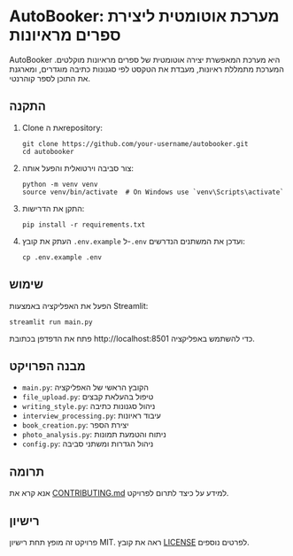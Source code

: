 # AutoBooker: מערכת אוטומטית ליצירת ספרים מראיונות

AutoBooker היא מערכת המאפשרת יצירה אוטומטית של ספרים מראיונות מוקלטים. המערכת מתמללת ראיונות, מעבדת את הטקסט לפי סגנונות כתיבה מוגדרים, ומארגנת את התוכן לספר קוהרנטי.

## התקנה

1. Clone את הrepository:
   ```
   git clone https://github.com/your-username/autobooker.git
   cd autobooker
   ```

2. צור סביבה וירטואלית והפעל אותה:
   ```
   python -m venv venv
   source venv/bin/activate  # On Windows use `venv\Scripts\activate`
   ```

3. התקן את הדרישות:
   ```
   pip install -r requirements.txt
   ```

4. העתק את קובץ `.env.example` ל-`.env` ועדכן את המשתנים הנדרשים:
   ```
   cp .env.example .env
   ```

## שימוש

הפעל את האפליקציה באמצעות Streamlit:

```
streamlit run main.py
```

פתח את הדפדפן בכתובת http://localhost:8501 כדי להשתמש באפליקציה.

## מבנה הפרויקט

- `main.py`: הקובץ הראשי של האפליקציה
- `file_upload.py`: טיפול בהעלאת קבצים
- `writing_style.py`: ניהול סגנונות כתיבה
- `interview_processing.py`: עיבוד ראיונות
- `book_creation.py`: יצירת הספר
- `photo_analysis.py`: ניתוח והטמעת תמונות
- `config.py`: ניהול הגדרות ומשתני סביבה

## תרומה

אנא קרא את [CONTRIBUTING.md](CONTRIBUTING.md) למידע על כיצד לתרום לפרויקט.

## רישיון

פרויקט זה מופץ תחת רישיון MIT. ראה את קובץ [LICENSE](LICENSE) לפרטים נוספים.
